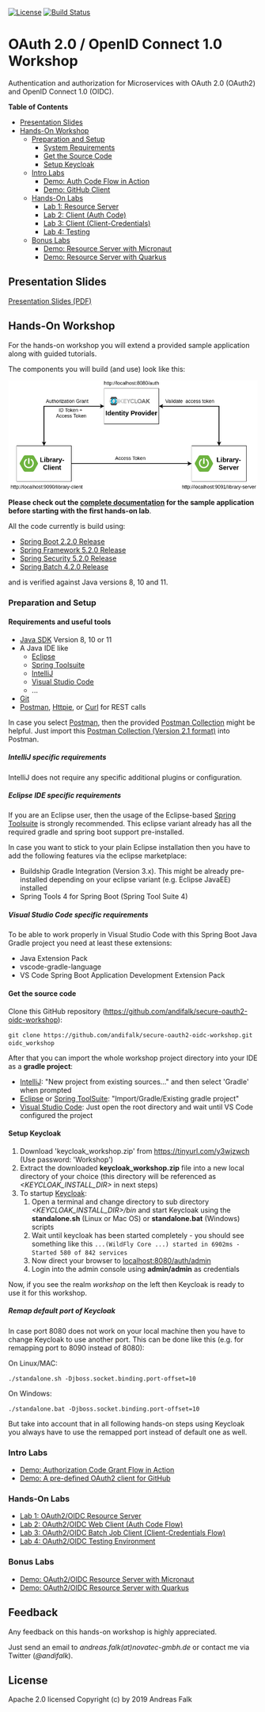 [![License](https://img.shields.io/badge/License-Apache%20License%202.0-brightgreen.svg)][1]
[![Build Status](https://travis-ci.org/andifalk/secure-oauth2-oidc-workshop.svg?branch=master)](https://travis-ci.org/andifalk/secure-oauth2-oidc-workshop)

# OAuth 2.0 / OpenID Connect 1.0 Workshop

Authentication and authorization for Microservices with OAuth 2.0 (OAuth2) and OpenID Connect 1.0 (OIDC).

__Table of Contents__

* [Presentation Slides](#presentation-slides)
* [Hands-On Workshop](#hands-on-workshop)
  * [Preparation and Setup](#preparation-and-setup)
    * [System Requirements](#requirements-and-useful-tools)
    * [Get the Source Code](#get-the-source-code)
    * [Setup Keycloak](#setup-keycloak)
  * [Intro Labs](#intro-labs)
    * [Demo: Auth Code Flow in Action](intro-labs/auth-code-demo)
    * [Demo: GitHub Client](intro-labs/github-client)
  * [Hands-On Labs](#hands-on-labs)
    * [Lab 1: Resource Server](lab1)
    * [Lab 2: Client (Auth Code)](lab2)
    * [Lab 3: Client (Client-Credentials)](lab3)
    * [Lab 4: Testing](lab4)
  * [Bonus Labs](#bonus-labs)  
    * [Demo: Resource Server with Micronaut](bonus-labs/micronaut-server-app)
    * [Demo: Resource Server with Quarkus](bonus-labs/quarkus-server-app)

## Presentation Slides 

[Presentation Slides (PDF)](https://github.com/andifalk/secure-oauth2-oidc-workshop/raw/master/OAuth2_OpenIDConnect_Workshop_2019.pdf)

## Hands-On Workshop

For the hands-on workshop you will extend a provided sample application along with guided tutorials.

The components you will build (and use) look like this:

![Architecture](docs/images/demo-architecture.png)


__Please check out the [complete documentation](application-architecture) for the sample application before 
starting with the first hands-on lab__. 

All the code currently is build using:
* [Spring Boot 2.2.0 Release](https://spring.io/blog/2019/10/16/spring-boot-2-2-0) 
* [Spring Framework 5.2.0 Release](https://spring.io/blog/2019/09/30/spring-framework-5-2-goes-ga)
* [Spring Security 5.2.0 Release](https://spring.io/blog/2019/10/01/spring-security-5-2-goes-ga)
* [Spring Batch 4.2.0 Release](https://spring.io/blog/2019/10/02/spring-batch-4-2-in-now-ga)

and is verified against Java versions 8, 10 and 11.

### Preparation and Setup

#### Requirements and useful tools

* [Java SDK](https://openjdk.java.net/install) Version 8, 10 or 11
* A Java IDE like
  * [Eclipse](https://www.eclipse.org/downloads)
  * [Spring Toolsuite](https://spring.io/tools)
  * [IntelliJ](https://www.jetbrains.com/idea/download)
  * [Visual Studio Code](https://code.visualstudio.com)
  * ...
* [Git](https://git-scm.com)
* [Postman](https://www.getpostman.com/downloads), [Httpie](https://httpie.org/#installation), or [Curl](https://curl.haxx.se/download.html) for REST calls

In case you select [Postman](https://www.getpostman.com/downloads), then the provided [Postman Collection](oidc_workshop.postman_collection.json) might be helpful.
Just import this [Postman Collection (Version 2.1 format)](oidc_workshop.postman_collection.json) into Postman.

##### IntelliJ specific requirements

IntelliJ does not require any specific additional plugins or configuration.

##### Eclipse IDE specific requirements

If you are an Eclipse user, then the usage of the Eclipse-based [Spring Toolsuite](https://spring.io/tools) is strongly recommended.
This eclipse variant already has all the required gradle and spring boot support pre-installed.

In case you want to stick to your plain Eclipse installation then you have to add the following features via the
eclipse marketplace: 

* Buildship Gradle Integration (Version 3.x). This might be already pre-installed depending 
on your eclipse variant (e.g. Eclipse JavaEE) installed
* Spring Tools 4 for Spring Boot (Spring Tool Suite 4)

##### Visual Studio Code specific requirements

To be able to work properly in Visual Studio Code with this Spring Boot Java Gradle project you need at least these extensions:

* Java Extension Pack
* vscode-gradle-language
* VS Code Spring Boot Application Development Extension Pack

#### Get the source code
                       
Clone this GitHub repository (https://github.com/andifalk/secure-oauth2-oidc-workshop):

```
git clone https://github.com/andifalk/secure-oauth2-oidc-workshop.git oidc_workshop
```

After that you can import the whole workshop project directory into your IDE as a __gradle project__:

* [IntelliJ](https://www.jetbrains.com/idea): "New project from existing sources..." and then select 'Gradle' when prompted
* [Eclipse](https://www.eclipse.org/) or [Spring ToolSuite](https://spring.io/tools): "Import/Gradle/Existing gradle project"
* [Visual Studio Code](https://code.visualstudio.com/): Just open the root directory and wait until VS Code configured the project


#### Setup Keycloak
                  
1. Download 'keycloak_workshop.zip' from https://tinyurl.com/y3wjzwch (Use password: 'Workshop')
2. Extract the downloaded __keycloak_workshop.zip__ file into a new local directory of your choice 
   (this directory will be referenced as _<KEYCLOAK_INSTALL_DIR>_ in next steps)
3. To startup [Keycloak](https://keycloak.org):
    1. Open a terminal and change directory to sub directory _<KEYCLOAK_INSTALL_DIR>/bin_ and start Keycloak using 
the __standalone.sh__ (Linux or Mac OS) or __standalone.bat__ (Windows) scripts
    2. Wait until keycloak has been started completely - you should see something like this `...(WildFly Core ...) started in 6902ms - Started 580 of 842 services`
    3. Now direct your browser to [localhost:8080/auth/admin](http://localhost:8080/auth/admin/)
    4. Login into the admin console using __admin/admin__ as credentials   

Now, if you see the realm _workshop_ on the left then Keycloak is ready to use it for this workshop.

##### Remap default port of Keycloak

In case port 8080 does not work on your local machine then you have to change Keycloak to use another port.
This can be done like this (e.g. for remapping port to 8090 instead of 8080):

On Linux/MAC:
```
./standalone.sh -Djboss.socket.binding.port-offset=10
```

On Windows:
```
./standalone.bat -Djboss.socket.binding.port-offset=10
```

But take into account that in all following hands-on steps using Keycloak you always have to use the remapped port
instead of default one as well. 

### Intro Labs

* [Demo: Authorization Code Grant Flow in Action](intro-labs/auth-code-demo)
* [Demo: A pre-defined OAuth2 client for GitHub](intro-labs/github-client)

### Hands-On Labs

* [Lab 1: OAuth2/OIDC Resource Server](lab1)
* [Lab 2: OAuth2/OIDC Web Client (Auth Code Flow)](lab2)
* [Lab 3: OAuth2/OIDC Batch Job Client (Client-Credentials Flow)](lab3)
* [Lab 4: OAuth2/OIDC Testing Environment](lab4)

### Bonus Labs

* [Demo: OAuth2/OIDC Resource Server with Micronaut](bonus-labs/micronaut-server-app)
* [Demo: OAuth2/OIDC Resource Server with Quarkus](bonus-labs/quarkus-server-app)

## Feedback

Any feedback on this hands-on workshop is highly appreciated.

Just send an email to _andreas.falk(at)novatec-gmbh.de_ or contact me via Twitter (_@andifalk_).

## License

Apache 2.0 licensed
Copyright (c) by 2019 Andreas Falk

[1]:http://www.apache.org/licenses/LICENSE-2.0.txt

